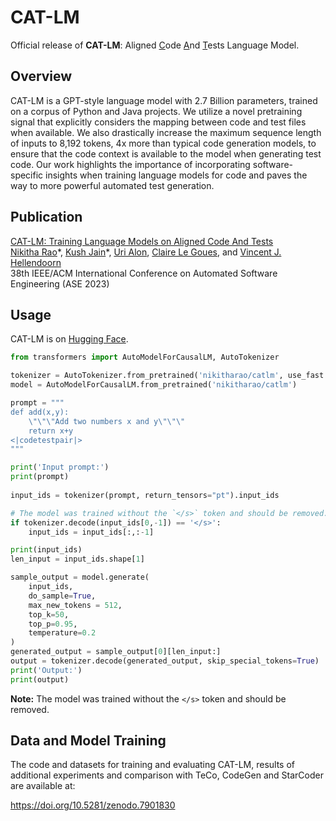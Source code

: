 # CAT-LM
Official release of **CAT-LM**: Aligned <u>C</u>ode <u>A</u>nd <u>T</u>ests Language Model. 


## Overview
CAT-LM is a GPT-style language model with 2.7 Billion parameters, trained on a corpus of Python and Java projects. We utilize a novel pretraining signal that explicitly considers the mapping between code and test files when available. We also drastically increase the maximum sequence length of inputs to 8,192 tokens, 4x more than typical code generation models, to ensure that the code context is available to the model when generating test code. Our work highlights the importance of incorporating software-specific insights when training language models for code and paves the way to more powerful automated test generation.

## Publication

[CAT-LM: Training Language Models on Aligned Code And Tests](https://conf.researchr.org/details/ase-2023/ase-2023-papers/59/CAT-LM-Training-Language-Models-on-Aligned-Code-And-Tests)  
[Nikitha Rao](https://raonikitha.github.io)\*, [Kush Jain](https://www.kushjain.com/)\*, [Uri Alon](https://urialon.ml), [Claire Le Goues](https://clairelegoues.com), and [Vincent J. Hellendoorn](http://vhellendoorn.github.io)\
38th IEEE/ACM International Conference on Automated Software Engineering (ASE 2023)

## Usage

CAT-LM is on [Hugging Face](https://huggingface.co/nikitharao/catlm).


```python
from transformers import AutoModelForCausalLM, AutoTokenizer

tokenizer = AutoTokenizer.from_pretrained('nikitharao/catlm', use_fast = False)
model = AutoModelForCausalLM.from_pretrained('nikitharao/catlm')

prompt = """
def add(x,y):
    \"\"\"Add two numbers x and y\"\"\"
    return x+y
<|codetestpair|>
"""

print('Input prompt:')
print(prompt)
       
input_ids = tokenizer(prompt, return_tensors="pt").input_ids

# The model was trained without the `</s>` token and should be removed.
if tokenizer.decode(input_ids[0,-1]) == '</s>':
    input_ids = input_ids[:,:-1]

print(input_ids)
len_input = input_ids.shape[1]

sample_output = model.generate(
    input_ids,
    do_sample=True, 
    max_new_tokens = 512,
    top_k=50, 
    top_p=0.95,
    temperature=0.2
)
generated_output = sample_output[0][len_input:]
output = tokenizer.decode(generated_output, skip_special_tokens=True)
print('Output:')
print(output)
```

<b>Note:</b> The model was trained without the `</s>` token and should be removed.

## Data and Model Training 

The code and datasets for training and evaluating CAT-LM, results of additional experiments and comparison with TeCo, CodeGen and StarCoder are available at: 

https://doi.org/10.5281/zenodo.7901830
